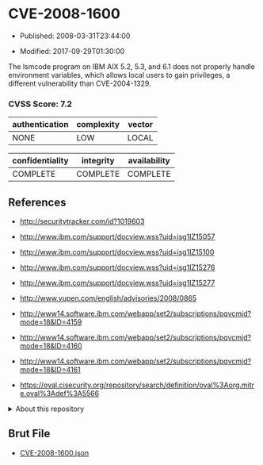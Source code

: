 # CVE-2008-1600

- Published: 2008-03-31T23:44:00

- Modified: 2017-09-29T01:30:00

The lsmcode program on IBM AIX 5.2, 5.3, and 6.1 does not properly handle environment variables, which allows local users to gain privileges, a different vulnerability than CVE-2004-1329.

### CVSS Score: **7.2**

| authentication | complexity | vector |
| --- | --- | --- |
| NONE | LOW | LOCAL |

| confidentiality | integrity | availability |
| --- | --- | --- |
| COMPLETE | COMPLETE | COMPLETE |

## References

* http://securitytracker.com/id?1019603

* http://www.ibm.com/support/docview.wss?uid=isg1IZ15057

* http://www.ibm.com/support/docview.wss?uid=isg1IZ15100

* http://www.ibm.com/support/docview.wss?uid=isg1IZ15276

* http://www.ibm.com/support/docview.wss?uid=isg1IZ15277

* http://www.vupen.com/english/advisories/2008/0865

* http://www14.software.ibm.com/webapp/set2/subscriptions/pqvcmjd?mode=18&ID=4159

* http://www14.software.ibm.com/webapp/set2/subscriptions/pqvcmjd?mode=18&ID=4160

* http://www14.software.ibm.com/webapp/set2/subscriptions/pqvcmjd?mode=18&ID=4161

* https://oval.cisecurity.org/repository/search/definition/oval%3Aorg.mitre.oval%3Adef%3A5566

<details>
<summary>About this repository</summary> 

  This repository is part of the project [Live Hack CVE](https://github.com/Live-Hack-CVE). Main website can be found [www.live-hack.org](https://www.live-hack.org) 
  
  Made by [Sn0wAlice](https://github.com/Sn0wAlice) for the people that care about security and need to have a feed of the latest CVEs. Hope you enjoy it, don't forget to star the repo and follow me on [Twitter](https://twitter.com/Sn0wAlice) and [Github](https://github.com/Sn0wAlice). And that is my [personnal website](https://www.alice-snow.me/)

  - [Home Page](https://github.com/Live-Hack-CVE)
  - [Framework](https://github.com/Live-Hack-CVE/cve-framework)
  - [CVE database](https://github.com/Live-Hack-CVE/full_database)
  - [Changelog](https://github.com/Live-Hack-CVE/Changelog)
</details>

## Brut File

* [CVE-2008-1600.json](https://raw.githubusercontent.com/Live-Hack-CVE/full_database/main/cves/2008/CVE-2008-1600.json)

